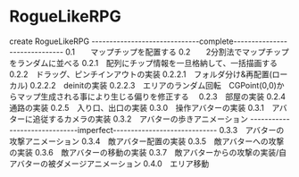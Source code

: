 # RogueLikeRPG
create RogueLikeRPG
------------------------------complete------------------------------
0.1　　マップチップを配置する
0.2　　2分割法でマップチップをランダムに並べる
0.2.1　配列にチップ情報を一旦格納して、一括描画する
0.2.2　ドラッグ、ピンチインアウトの実装
0.2.2.1　フォルダ分け&再配置(ローカル)
0.2.2.2　deinitの実装
0.2.2.3　エリアのランダム回転　CGPoint(0,0)からマップ生成される事により生じる偏りを修正する　
0.2.3　部屋の実装
0.2.4　通路の実装
0.2.5　入り口、出口の実装
0.3.0　操作アバターの実装
0.3.1　アバターに追従するカメラの実装
0.3.2　アバターの歩きアニメーション
------------------------------imperfect-----------------------------
0.3.3　アバターの攻撃アニメーション
0.3.4　敵アバター配置の実装
0.3.5　敵アバターへの攻撃の実装
0.3.6　敵アバターの移動の実装
0.3.7　敵アバターからの攻撃の実装/自アバターの被ダメージアニメーション
0.4.0　エリア移動
